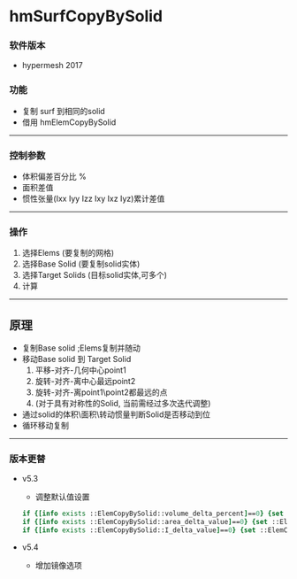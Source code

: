 # hmSurfCopyBySolid

### 软件版本
+ hypermesh 2017

### 功能
+ 复制 surf  到相同的solid
+ 借用 hmElemCopyBySolid

-----------------
### 控制参数
+ 体积偏差百分比 %
+ 面积差值  
+ 惯性张量(Ixx Iyy Izz Ixy Ixz Iyz)累计差值 

-----------------
### 操作
1. 选择Elems (要复制的网格)
2. 选择Base Solid (要复制solid实体)
3. 选择Target Solids (目标solid实体,可多个)
4. 计算

-----------------
## 原理
+ 复制Base solid ;Elems复制并随动
+ 移动Base solid 到 Target Solid 
	1. 平移-对齐-几何中心point1
	2. 旋转-对齐-离中心最远point2
	3. 旋转-对齐-离point1\point2都最远的点
	4. (对于具有对称性的Solid, 当前需经过多次迭代调整)
+ 通过solid的体积\面积\转动惯量判断Solid是否移动到位
+ 循环移动复制

-----------------
### 版本更替
+ v5.3
	+ 调整默认值设置
	```tcl
	if {[info exists ::ElemCopyBySolid::volume_delta_percent]==0} {set ::ElemCopyBySolid::volume_delta_percent 0.01}
	if {[info exists ::ElemCopyBySolid::area_delta_value]==0} {set ::ElemCopyBySolid::area_delta_value 1}
	if {[info exists ::ElemCopyBySolid::I_delta_value]==0} {set ::ElemCopyBySolid::I_delta_value 10}
	```

+ v5.4
	
	+ 增加镜像选项